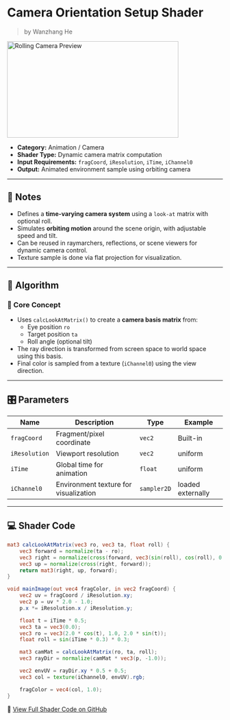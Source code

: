 <div class="container">
    <h1 class="main-heading">Camera Orientation Setup Shader</h1>
    <blockquote class="author">by Wanzhang He</blockquote>
</div>

<img src="../../../static/images/images4Shaders/RollingRefraction.gif" alt="Rolling Camera Preview" width="400" height="225">

- **Category:** Animation / Camera  
- **Shader Type:** Dynamic camera matrix computation  
- **Input Requirements:** `fragCoord`, `iResolution`, `iTime`, `iChannel0`  
- **Output:** Animated environment sample using orbiting camera

---

## 📌 Notes

- Defines a **time-varying camera system** using a `look-at` matrix with optional roll.
- Simulates **orbiting motion** around the scene origin, with adjustable speed and tilt.
- Can be reused in raymarchers, reflections, or scene viewers for dynamic camera control.
- Texture sample is done via flat projection for visualization.

---

## 🧠 Algorithm

### 🔷 Core Concept

- Uses `calcLookAtMatrix()` to create a **camera basis matrix** from:
  - Eye position `ro`
  - Target position `ta`
  - Roll angle (optional tilt)
- The ray direction is transformed from screen space to world space using this basis.
- Final color is sampled from a texture (`iChannel0`) using the view direction.

---

## 🎛️ Parameters

| Name         | Description                          | Type     | Example              |
|--------------|--------------------------------------|----------|-----------------------|
| `fragCoord`  | Fragment/pixel coordinate            | `vec2`   | Built-in              |
| `iResolution`| Viewport resolution                  | `vec2`   | uniform               |
| `iTime`      | Global time for animation            | `float`  | uniform               |
| `iChannel0`  | Environment texture for visualization| `sampler2D` | loaded externally  |

---

## 💻 Shader Code

```glsl
mat3 calcLookAtMatrix(vec3 ro, vec3 ta, float roll) {
    vec3 forward = normalize(ta - ro);
    vec3 right = normalize(cross(forward, vec3(sin(roll), cos(roll), 0.0)));
    vec3 up = normalize(cross(right, forward));
    return mat3(right, up, forward);
}

void mainImage(out vec4 fragColor, in vec2 fragCoord) {
    vec2 uv = fragCoord / iResolution.xy;
    vec2 p = uv * 2.0 - 1.0;
    p.x *= iResolution.x / iResolution.y;

    float t = iTime * 0.5;
    vec3 ta = vec3(0.0);
    vec3 ro = vec3(2.0 * cos(t), 1.0, 2.0 * sin(t));
    float roll = sin(iTime * 0.3) * 0.3;

    mat3 camMat = calcLookAtMatrix(ro, ta, roll);
    vec3 rayDir = normalize(camMat * vec3(p, -1.0));

    vec2 envUV = rayDir.xy * 0.5 + 0.5;
    vec3 col = texture(iChannel0, envUV).rgb;

    fragColor = vec4(col, 1.0);
}
```
🔗 [View Full Shader Code on GitHub](https://github.com/friedaxvictoria/procedural_shader_framework/blob/main/shaders/shaders/animation/calcLookAtMatrix.glsl)
